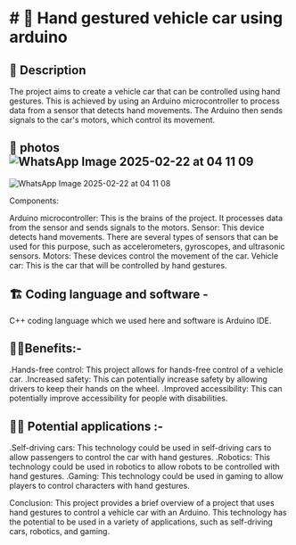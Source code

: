 # # 🌟 Hand gestured vehicle car using arduino 

## 🚀 Description
The project aims to create a vehicle car that can be controlled using hand gestures. This is achieved by using an Arduino microcontroller to process data from a sensor that detects hand movements. The Arduino then sends signals to the car's motors, which control its movement.

## 📸 photos![WhatsApp Image 2025-02-22 at 04 11 09](https://github.com/user-attachments/assets/4200fde3-e2c3-4470-90c3-361ad0ed4d4e)
![WhatsApp Image 2025-02-22 at 04 11 08](https://github.com/user-attachments/assets/e6c6cb50-920a-4135-9bfb-88509be16ce9)

Components:

Arduino microcontroller: This is the brains of the project. It processes data from the sensor and sends signals to the motors.
Sensor: This device detects hand movements. There are several types of sensors that can be used for this purpose, such as accelerometers, gyroscopes, and ultrasonic sensors.
Motors: These devices control the movement of the car.
Vehicle car: This is the car that will be controlled by hand gestures.

## 🏗️ Coding language and software - 
C++ coding language  which we used here and software is Arduino IDE.


## 🏃‍♂️Benefits:-
.Hands-free control: This project allows for hands-free control of a vehicle car.
.Increased safety: This can potentially increase safety by allowing drivers to keep their hands on the wheel.
.Improved accessibility: This can potentially improve accessibility for people with disabilities.

## 🏃‍♂️ Potential applications :-
.Self-driving cars: This technology could be used in self-driving cars to allow passengers to control the car with hand gestures.
.Robotics: This technology could be used in robotics to allow robots to be controlled with hand gestures.
.Gaming: This technology could be used in gaming to allow players to control characters with hand gestures.

Conclusion:
This project provides a brief overview of a project that uses hand gestures to control a vehicle car with an Arduino. This technology has the potential to be used in a variety of applications, such as self-driving cars, robotics, and gaming.







